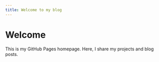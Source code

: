 ```yaml
---
title: Welcome to my blog
---
```

# Welcome
This is my GitHub Pages homepage. Here, I share my projects and blog posts.

